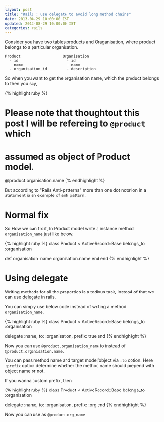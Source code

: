 ```yaml
---
layout: post
title: "Rails : use delegate to avoid long method chains"
date: 2013-08-29 10:00:00 IST
updated: 2013-08-29 10:00:00 IST
categories: rails
---
```


Consider you have two tables products and Oraganisation, where product belongs
to a particular organisation.

    Product                   Organisation
      - id                      - id
      - name                    - name
      - organisation_id         - description


So when you want to get the organisation name,  which the product belongs to then 
you say,

{% highlight ruby %}
 # Please note that thoughtout this post I will be refereing to `@product` which 
 # assumed as object of Product model.
@product.organisation.name
{% endhighlight %}


But according to "Rails Anti-patterns" more than one dot notation in a statement  is an example of anti pattern.

# Normal fix

So How we can fix it, In Product model write a instance method `organisation_name`
just like below.

{% highlight ruby %}
class Product < ActiveRecord::Base
  belongs_to :organisation

  def organisation_name
    organisation.name
  end
end
{% endhighlight %}


# Using delegate

Writing methods for all the properties is a tedious task, Instead of that we can use [delegate](http://apidock.com/rails/Module/delegate) in rails.

You can simply use below code instead of writing a method `organisation_name`.

{% highlight ruby %}
class Product < ActiveRecord::Base
  belongs_to :organisation

  delegate :name, to: :organisation, prefix: true
end
{% endhighlight %}

Now you can use `@product.organisation_name` to instead of `@product.organisation.name`.

You can pass method name and target model/object via `:to` option. Here `:prefix` option determine whether the method name should prepend with object name or not. 

If you wanna custom prefix, then

{% highlight ruby %}
class Product < ActiveRecord::Base
  belongs_to :organisation

  delegate :name, to: :organisation, prefix: :org
end
{% endhighlight %}

Now you can use  as `@product.org_name`